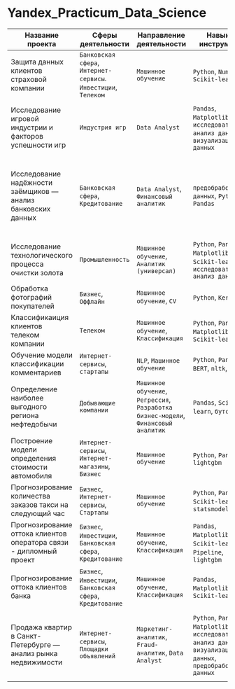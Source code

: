 # Yandex_Practicum_Data_Science
|Название проекта|Сферы деятельности|Направление деятельности|Навыки и инструменты|Задачи проекта|Ключевые слова проекта|
|----------------|------------------|------------------------|--------------------|--------------|----------------------|
|Защита данных клиентов страховой компании|`Банковская сфера`, `Интернет-сервисы`. `Инвестиции`, `Телеком`|`Машинное обучение`|`Python`, `NumPy`, `Scikit-learn`|Разработка модели анонимизации персональных данных|линейная алгебра, регрессия|
|Исследование игровой индустрии и факторов успешности игр|`Индустрия игр`|`Data Analyst`|`Pandas`, `Matplotlib`, `NumPy`, `исследовательский анализ данных`, `визуализация данных`|Проверка гипотез и выявление закономерностей, определяющих успешность игры|обработка даннхы, histogram, boxplot, scatterplor, корреляция Пирсона|
|Исследование надёжности заёмщиков — анализ банковских данных|`Банковская сфера`, `Кредитование`|`Data Analyst`, `Финансовый аналитик`|`предобработка данных`, `Python`, `Pandas`|На основе статистики о платёжеспособности клиентов исследовать влияет ли семейное положение и количество детей клиента на факт возврата кредита в срок|data analyst, аналитик данных, аналитик, финансовый аналитик, analyst|
|Исследование технологического процесса очистки золота|`Промышленность`|`Машинное обучение`, `Аналитик (универсал)`|`Python`, `Pandas`, `Matplotlib`, `NumPy`, `Scikit-learn`, `исследовательский анализ данных`|Спрогнозировать концентрацию золота при проведении процесса очистки золота|анализ данных, регрессия, кастомные метрики|
|Обработка фотографий покупателей|`Бизнес`, `Оффлайн`|`Машинное обучение`, `CV`|`Python`, `Keras`|Определение возраста по фотографии|обработка изображени, нейронные сети|
|Классификаиция клиентов телеком компании|`Телеком`|`Машинное обучение`, `Классификация`|`Python`, `Pandas`, `Matplotlib`, `Scikit-learn`|На основе данных предложить клиенту тариф.|классификация, подбор гиперпараметров, выбор модели МО|
|Обучение модели классификации комментариев|`Интернет-сервисы`, `стартапы`|`NLP`, `Машинное обучение`|`Python`, `Pandas`, `BERT`, `nltk`, `tf-idf`|Определение токсичности комментариев.|обработка естественного языка, NLP|
|Определение наиболее выгодного региона нефтедобычи|`Добывающие компании`|`Машинное обучение`, `Регрессия`, `Разработка бизнес-модели`, `Финансовый аналитик`|`Pandas`, `Scikit-learn`, `бутстреп`|На основе данных геологи разведки выбрать район добычи нефти|регрессия, разработка бизнес-модели, бутстреп|
|Построение модели определения стоимости автомобиля|`Интернет-сервисы`, `Интернет-магазины`, `Бизнес`|`Машинное обучение`|`Python`, `Pandas`, `lightgbm`|Разработка системы рекомендации стоимости автомобиля на основе его описания|градиентный бустинг, регрессия|
|Прогнозирование количества заказов такси на следующий час|`Бизнес`, `Интернет-сервисы`, `Стартапы`|`Машинное обучение`|`Python`, `Pandas`, `Scikit-learn`, `statsmodels`|Разработка системы предсказания объема заказа.|временные ряды, регрессия, предсказания|
|Прогнозирование оттока клиентов оператора связи - дипломный проект|`Бизнес`, `Инвестиции`, `Банковская сфера`, `Кредитование`|`Машинное обучение`, `Классификация`|`Pandas`, `Matplotlib`, `Scikit-learn`, `Pipeline`, `lightgbm`|Построение модели, способной предсказать уход клиента|классификация, подбор гиперпараметров, выбор модели МО|
|Прогнозирование оттока клиентов банка|`Бизнес`, `Инвестиции`, `Банковская сфера`, `Кредитование`|`Машинное обучение`, `Классификация`|`Pandas`, `Matplotlib`, `Scikit-learn`|На основе данных из банка определить клиента, который может уйти|классификация, подбор гиперпараметров, выбор модели МО|
|Продажа квартир в Санкт-Петербурге — анализ рынка недвижимости|`Интернет-сервисы`, `Площадки объявлений`|`Маркетинг-аналитик`, `Fraud-аналитик`, `Data Analyst`|`Python`, `Pandas`, `Matplotlib`, `исследовательский анализ данных`, `визуализация данных`, `предобработка данных`|Используя данные сервиса Яндекс.Недвижимость, определить рыночную стоимость объектов недвижимости и типичные параметры квартир|обработка данных, histogram, boxplot, scattermatrix, категоризация, scatterplot,  фрод-мониторинг|
